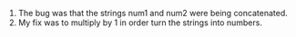 1. The bug was that the strings num1 and num2 were being concatenated.
2. My fix was to multiply by 1 in order turn the strings into numbers. 
